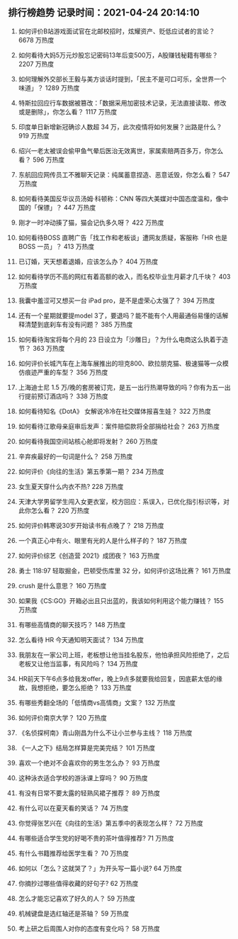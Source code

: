 
## 排行榜趋势 记录时间：2021-04-24 20:14:10
  
  1. 如何评价B站游戏面试官在北邮校招时，炫耀资产、贬低应试者的言论？ 6678 万热度
    
  2. 如何看待大妈5万元炒股忘记密码13年后变500万，A股赚钱秘籍有哪些？ 2207 万热度
    
  3. 如何理解外交部长王毅与美方谈话时提到，「民主不是可口可乐，全世界一个味道」？ 1289 万热度
    
  4. 特斯拉回应行车数据被篡改：「数据采用加密技术记录，无法直接读取、修改或是删除」，你怎么看？ 1117 万热度
    
  5. 印度单日新增新冠确诊人数超 34 万，此次疫情将如何发展？出路是什么？ 919 万热度
    
  6. 绍兴一老太被误会偷甲鱼气晕后医治无效离世，家属索赔两百多万，你怎么看？ 596 万热度
    
  7. 东航回应网传员工不雅聊天记录：纯属蓄意捏造、恶意诋毁，你怎么看？ 547 万热度
    
  8. 如何看待美国反华议员汤姆·科顿称：CNN 等四大美媒对中国态度温和，像中国的「保镖」？ 447 万热度
    
  9. 刚才一时冲动揍了猫，猫会记仇多久呀？ 422 万热度
    
  10. 如何看待BOSS 直聘广告「找工作和老板谈」遭网友质疑，客服称「HR 也是 BOSS 一员」？ 413 万热度
    
  11. 已订婚，天天想着退婚，应该怎么办？ 404 万热度
    
  12. 如何看待学历不高的网红有着高额的收入，而名校毕业生月薪才几千块？ 403 万热度
    
  13. 我囊中羞涩可又想买一台 iPad pro，是不是虚荣心太强了？ 394 万热度
    
  14. 还有一个星期就要提model 3了，要退吗？能不能有个人用最通俗易懂的话解释清楚到底刹车有没有问题？ 385 万热度
    
  15. 如何看待淘宝将每个月的 23 日设立为「沙雕日」？为什么电商这么执着于造节？ 363 万热度
    
  16. 如何评价长城汽车在上海车展推出的坦克800、欧拉朋克猫、极速猫等一众模仿痕迹严重的车型？ 356 万热度
    
  17. 上海迪士尼 1.5 万/晚的套房被订完，是五一出行热潮导致的吗？你有为五一出行提前预订酒店吗？ 338 万热度
    
  18. 如何看待知名《DotA》 女解说冷冷在社交媒体报喜生娃？ 322 万热度
    
  19. 如何看待江歌母亲庭审后发声：案件赔偿款将全部捐给社会？ 263 万热度
    
  20. 如何看待我国空间站核心舱即将发射？ 260 万热度
    
  21. 辛弃疾最好的一句词是什么？ 258 万热度
    
  22. 如何评价《向往的生活》第五季第一期？ 234 万热度
    
  23. 女生夏天穿什么内衣不热? 228 万热度
    
  24. 天津大学男留学生闯入女更衣室，校方回应：系误入，已优化指引标识等，对此你怎么看？ 220 万热度
    
  25. 如何评价韩寒说30岁开始读书有点晚了？ 218 万热度
    
  26. 一个真正心中有火、眼里有光的人是什么样子的？ 187 万热度
    
  27. 如何评价综艺《创造营 2021》成团夜？ 163 万热度
    
  28. 勇士 118:97 轻取掘金，巴顿受伤库里 32 分，如何评价这场比赛？ 161 万热度
    
  29. crush 是什么意思？ 160 万热度
    
  30. 如果我《CS:GO》开箱必出且只出蓝的，我该如何利用这个能力赚钱？ 155 万热度
    
  31. 有哪些高情商的聊天技巧？ 148 万热度
    
  32. 怎么看待 HR 今天通知明天面试？ 134 万热度
    
  33. 我朋友在一家公司上班，老板想让他当挂名股东，他怕承担风险拒绝了，之后老板又让他当监事，有风险吗？ 134 万热度
    
  34. HR前天下午6点多给我发offer，晚上9点多就要我给回复，因底薪太低的缘故，我想拒绝，要怎么拒绝？ 133 万热度
    
  35. 有哪些秀翻全场的「低情商vs高情商」文案？ 132 万热度
    
  36. 如何评价南京大学？ 120 万热度
    
  37. 《名侦探柯南》青山刚昌为什么不让小兰参与主线？ 118 万热度
    
  38. 《一人之下》结局怎样算是完美完结？ 101 万热度
    
  39. 喜欢一个绝对不会喜欢你的男生怎么办？ 93 万热度
    
  40. 这种泳衣适合学校的游泳课上穿吗？ 90 万热度
    
  41. 有没有日常不要太露的轻熟风裙子推荐？ 89 万热度
    
  42. 有什么可以在夏天看的笑话？ 74 万热度
    
  43. 你觉得张艺兴在《向往的生活》第五季中的表现怎么样？ 72 万热度
    
  44. 有哪些适合学生党的好喝不贵的茶叶值得推荐? 71 万热度
    
  45. 有什么书籍推荐给医学生看？ 70 万热度
    
  46. 如何以「怎么？这就哭了？」为开头写一篇小说? 64 万热度
    
  47. 你摘抄过哪些值得收藏的好句子? 62 万热度
    
  48. 怎么才能忘记喜欢了好久的人？ 59 万热度
    
  49. 机械键盘是选红轴还是茶轴？ 59 万热度
    
  50. 考上研之后周围人对你的态度有变化吗？ 58 万热度
    